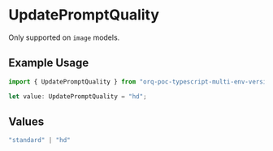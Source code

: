 # UpdatePromptQuality

Only supported on `image` models.

## Example Usage

```typescript
import { UpdatePromptQuality } from "orq-poc-typescript-multi-env-version/models/operations";

let value: UpdatePromptQuality = "hd";
```

## Values

```typescript
"standard" | "hd"
```